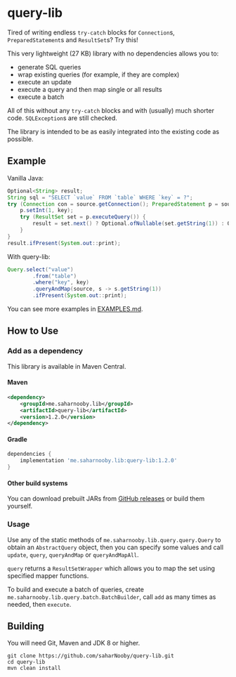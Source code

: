 # query-lib

Tired of writing endless `try-catch` blocks for `Connection`s, `PreparedStatement`s and `ResultSet`s? Try this!

This very lightweight (27 KB) library with no dependencies allows you to:
- generate SQL queries
- wrap existing queries (for example, if they are complex)
- execute an update
- execute a query and then map single or all results
- execute a batch

All of this without any `try-catch` blocks and with (usually) much shorter code. `SQLException`s are still checked.

The library is intended to be as easily integrated into the existing code as possible.

## Example

Vanilla Java:

```java
Optional<String> result;
String sql = "SELECT `value` FROM `table` WHERE `key` = ?";
try (Connection con = source.getConnection(); PreparedStatement p = source.getConnection().prepareStatement(sql)) {
    p.setInt(1, key);
    try (ResultSet set = p.executeQuery()) {
        result = set.next() ? Optional.ofNullable(set.getString(1)) : Optional.empty();
    }
}
result.ifPresent(System.out::print);

```

With query-lib:

```java
Query.select("value")
        .from("table")
        .where("key", key)
        .queryAndMap(source, s -> s.getString(1))
        .ifPresent(System.out::print);
```

You can see more examples in [EXAMPLES.md](https://github.com/saharNooby/query-lib/blob/master/EXAMPLES.md).

## How to Use

### Add as a dependency

This library is available in Maven Central.

#### Maven

```xml
<dependency>
    <groupId>me.saharnooby.lib</groupId>
    <artifactId>query-lib</artifactId>
    <version>1.2.0</version>
</dependency>
```

#### Gradle

```groovy
dependencies {
	implementation 'me.saharnooby.lib:query-lib:1.2.0'
}
```

#### Other build systems

You can download prebuilt JARs from [GitHub releases](https://github.com/saharNooby/query-lib/releases) or build them yourself.

### Usage

Use any of the static methods of `me.saharnooby.lib.query.query.Query` to
obtain an `AbstractQuery` object, then you can specify some values and
call `update`, `query`, `queryAndMap` or `queryAndMapAll`.

`query` returns a `ResultSetWrapper` which allows you to map the set using
specified mapper functions.

To build and execute a batch of queries, create `me.saharnooby.lib.query.batch.BatchBuilder`,
call `add` as many times as needed, then `execute`.

## Building

You will need Git, Maven and JDK 8 or higher.

```shell
git clone https://github.com/saharNooby/query-lib.git
cd query-lib
mvn clean install
```
